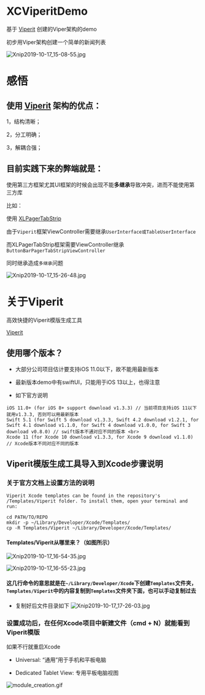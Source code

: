 # XCViperitDemo

基于 [Viperit](https://github.com/ferranabello/Viperit/tree/1.3.3) 创建的Viper架构的demo

初步用Viper架构创建一个简单的新闻列表

![Xnip2019-10-17_15-08-55.jpg](https://upload-images.jianshu.io/upload_images/1432381-56413facb4288066.jpg?imageMogr2/auto-orient/strip%7CimageView2/2/w/1240)

# 感悟

## 使用 [Viperit](https://github.com/ferranabello/Viperit/tree/1.3.3) 架构的**优点**：

1，结构清晰；

2，分工明确；

3，解耦合强；

## 目前实践下来的**弊端**就是：

使用第三方框架尤其UI框架的时候会出现不能**多继承**导致冲突，进而不能使用第三方库

比如：

  使用 [XLPagerTabStrip](https://github.com/xmartlabs/XLPagerTabStrip)
  
  由于`Viperit`框架ViewController需要继承`UserInterface或TableUserInterface`
  
  而XLPagerTabStrip框架需要ViewController继承`ButtonBarPagerTabStripViewController`
  
  同时继承造成`多继承`问题
  
  ![Xnip2019-10-17_15-26-48.jpg](https://upload-images.jianshu.io/upload_images/1432381-005538020f2336cd.jpg?imageMogr2/auto-orient/strip%7CimageView2/2/w/1240)
  
# 关于Viperit
  
高效快捷的Viperit模版生成工具

[Viperit](https://github.com/ferranabello/Viperit/tree/1.3.3)

## 使用哪个版本？

- 大部分公司项目估计要支持iOS 11.0以下，故不能用最新版本

- 最新版本demo中有swiftUI，只能用于iOS 13以上，也得注意

- 如下官方说明
```
iOS 11.0+ (for iOS 8+ support download v1.3.3) // 当前项目支持iOS 11以下就用v1.3.3, 否则可以用最新版本 
Swift 5.1 (for Swift 5 download v1.3.3, Swift 4.2 download v1.2.1, for Swift 4.1 download v1.1.0, for Swift 4 download v1.0.0, for Swift 3 download v0.8.0) // swift版本不通对应不同的版本 <br>
Xcode 11 (for Xcode 10 download v1.3.3, for Xcode 9 download v1.1.0) // Xcode版本不同对应不同的版本
```

## Viperit模版生成工具导入到Xcode步骤说明

### 关于官方文档上设置方法的说明

```
Viperit Xcode templates can be found in the repository's /Templates/Viperit folder. To install them, open your terminal and run:

cd PATH/TO/REPO
mkdir -p ~/Library/Developer/Xcode/Templates/
cp -R Templates/Viperit ~/Library/Developer/Xcode/Templates/
```

#### Templates/Viperit从哪里来？（如图所示）

![Xnip2019-10-17_16-54-35.jpg](https://upload-images.jianshu.io/upload_images/1432381-b30b7b0d79afe761.jpg?imageMogr2/auto-orient/strip%7CimageView2/2/w/1240)

![Xnip2019-10-17_16-55-23.jpg](https://upload-images.jianshu.io/upload_images/1432381-fe2a05d867c36b4f.jpg?imageMogr2/auto-orient/strip%7CimageView2/2/w/1240)

#### 这几行命令的意思就是在`~/Library/Developer/Xcode`下创建`Templates`文件夹，`Templates/Viperit`中的内容复制到`Templates`文件夹下面，也可以手动复制过去

  - 复制好后文件目录如下
![Xnip2019-10-17_17-26-03.jpg](https://upload-images.jianshu.io/upload_images/1432381-1c77ed3f2615c712.jpg?imageMogr2/auto-orient/strip%7CimageView2/2/w/1240)


### 设置成功后，在任何Xcode项目中新建文件（cmd + N）就能看到Viperit模版

如果不行就重启Xcode

- Universal: “通用”用于手机和平板电脑

- Dedicated Tablet View: 专用平板电脑视图

![module_creation.gif](https://upload-images.jianshu.io/upload_images/1432381-88d5a94c587886ab.gif?imageMogr2/auto-orient/strip)

